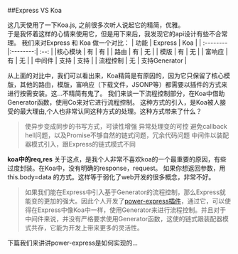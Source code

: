 ##Express VS Koa

这几天使用了一下Koa.js, 之前很多次听人说起它的精简，优雅。  
于是我怀着这样的心情来使用它，但是用下来后，我发现它的api设计有些不合常理。
我们来对Express 和 Koa 做一个对比：
| 功能      |   Express | Koa  |
| :-------- |:--------:| :--: |
|核心模块   | 有 |  有   |
| 路由     |  有 |  无  |
| 模版     | 有  | 无  |
| 富响应  | 有  | 无  |
| 中间件     | 支持  | 支持  |
| 流程控制    | 无  | 支持Generator  |

从上面的对比中，我们可以看出来，Koa精简是有原因的，因为它只保留了核心模版，其他的路由，模版，富响应（下载文件，JSONP等）都需要以插件的方式来进行按需安装。这...不精简有鬼了。
我们来谈一下流程控制部分，在Koa中借助Generator函数，使用Co来对它进行流程控制。
这种方式的引入，是Koa被人接受的最大理由,个人也非常认同这种方式的处理。这种方式带来了什么？

> 使异步变成同步的书写方式，可读性增强
> 异常处理变的可控
> 避免callback hell问题，以及Promise不够自然的链式问题，冗余代码问题
> 中间件以装配器模式引入，跟Express的链式模式不同

**koa中的req,res** 
关于这点，是我个人非常不喜欢koa的一个最重要的原因，有些过度封装。在Koa中，没有明确的response，request。
如果你想返回参数，用this.body=data 的方式。这样等于弱化了web开发的很多概念，非常不好。

> 如果我们能在Express中引入基于Generator的流程控制，那么Express就能变的更加的强大。因此个人开发了[power-express插件](https://www.npmjs.com/package/power-express)，通过它，可以使得在Express中像Koa中一样，使用Generator来进行流程控制。并且对于中间件来说，并没有严格要求使用Generator函数，这使的链式跟装配器模式共存，它能为开发上带来更多的灵活性。

下篇我们来讲讲power-express是如何实现的...

